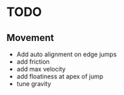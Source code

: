 # TODO

## Movement

- Add auto alignment on edge jumps
- add friction
- add max velocity
- add floatiness at apex of jump
- tune gravity
